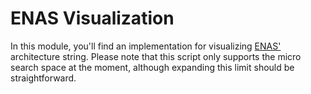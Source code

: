 # ENAS Visualization

In this module, you'll find an implementation for visualizing [ENAS'](https://github.com/vbrosch/enas)
architecture string. Please note that this script only supports the micro search space at the moment, although
expanding this limit should be straightforward.

